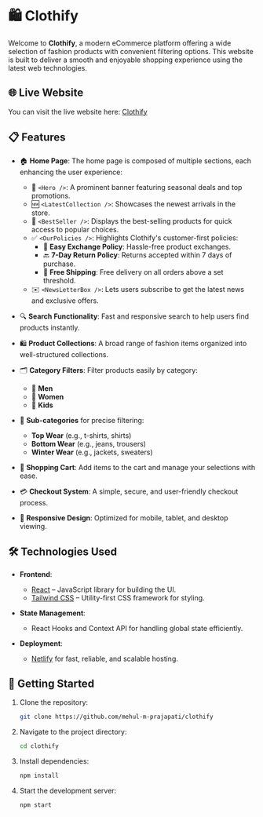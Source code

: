 # 🛍️ Clothify

Welcome to **Clothify**, a modern eCommerce platform offering a wide selection of fashion products with convenient filtering options. This website is built to deliver a smooth and enjoyable shopping experience using the latest web technologies.

## 🌐 Live Website

You can visit the live website here: [Clothify](https://your-live-link.com)

## 📋 Features

- 🏠 **Home Page**: The home page is composed of multiple sections, each enhancing the user experience:
  - 🎉 `<Hero />`: A prominent banner featuring seasonal deals and top promotions.
  - 🆕 `<LatestCollection />`: Showcases the newest arrivals in the store.
  - 🌟 `<BestSeller />`: Displays the best-selling products for quick access to popular choices.
  - ✅ `<OurPolicies />`: Highlights Clothify's customer-first policies:
    - 🔄 **Easy Exchange Policy**: Hassle-free product exchanges.
    - 🔙 **7-Day Return Policy**: Returns accepted within 7 days of purchase.
    - 🚚 **Free Shipping**: Free delivery on all orders above a set threshold.
  - ✉️ `<NewsLetterBox />`: Lets users subscribe to get the latest news and exclusive offers.

- 🔍 **Search Functionality**: Fast and responsive search to help users find products instantly.
- 🛍️ **Product Collections**: A broad range of fashion items organized into well-structured collections.
- 🗂️ **Category Filters**: Filter products easily by category:
  - 👔 **Men**
  - 👗 **Women**
  - 🧒 **Kids**
- 👕 **Sub-categories** for precise filtering:
  - **Top Wear** (e.g., t-shirts, shirts)
  - **Bottom Wear** (e.g., jeans, trousers)
  - **Winter Wear** (e.g., jackets, sweaters)
- 🛒 **Shopping Cart**: Add items to the cart and manage your selections with ease.
- 💳 **Checkout System**: A simple, secure, and user-friendly checkout process.
- 📱 **Responsive Design**: Optimized for mobile, tablet, and desktop viewing.

## 🛠️ Technologies Used

- **Frontend**:
  - [React](https://reactjs.org/) – JavaScript library for building the UI.
  - [Tailwind CSS](https://tailwindcss.com/) – Utility-first CSS framework for styling.

- **State Management**:
  - React Hooks and Context API for handling global state efficiently.

- **Deployment**:
  - [Netlify](https://www.netlify.com/) for fast, reliable, and scalable hosting.

## 🚀 Getting Started

1. Clone the repository:
   ```bash
   git clone https://github.com/mehul-m-prajapati/clothify
   ```
2. Navigate to the project directory:
   ```bash
   cd clothify
   ```
3. Install dependencies:
   ```bash
   npm install
   ```
4. Start the development server:
   ```bash
   npm start
   ```
